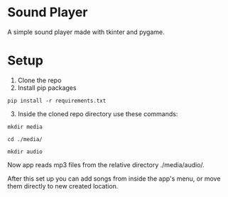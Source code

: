 # Sound Player

A simple sound player made with tkinter and pygame.

# Setup

1. Clone the repo
2. Install pip packages
```
pip install -r requirements.txt
```
3. Inside the cloned repo directory use these commands: 
```
mkdir media
```
```
cd ./media/
```
```
mkdir audio
```
  
Now app reads mp3 files from the relative directory ./media/audio/.  
  
After this set up you can add songs from inside the app's menu, or move them directly to new created location.
